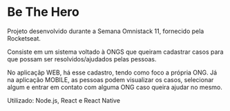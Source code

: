 # Be The Hero

Projeto desenvolvido durante a Semana Omnistack 11, fornecido pela Rocketseat.

Consiste em um sistema voltado à ONGS que queiram cadastrar casos para que possam ser resolvidos/ajudados pelas pessoas.

No aplicaçãp WEB, há esse cadastro, tendo como foco a própria ONG. Já na aplicação MOBILE, as pessoas podem visualizar os
casos, selecionar algum e entrar em contato com alguma ONG caso queira ajudar no mesmo.




Utilizado: Node.js, React e React Native
